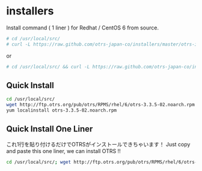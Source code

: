 installers
==========

Install command ( 1 liner ) for Redhat / CentOS 6 from source.

```bash
# cd /usr/local/src/
# curl -L https://raw.github.com/otrs-japan-co/installers/master/otrs-installer.sh | bash
```

or

```bash
# cd /usr/local/src/ && curl -L https://raw.github.com/otrs-japan-co/installers/master/otrs-installer.sh | bash
```

## Quick Install

```bash
cd /usr/local/src/
wget http://ftp.otrs.org/pub/otrs/RPMS/rhel/6/otrs-3.3.5-02.noarch.rpm
yum localinstall otrs-3.3.5-02.noarch.rpm
```

## Quick Install One Liner

これ1行を貼り付けるだけでOTRSがインストールできちゃいます！
Just copy and paste this one liner, we can install OTRS !!

```bash
cd /usr/local/src/; wget http://ftp.otrs.org/pub/otrs/RPMS/rhel/6/otrs-3.3.5-02.noarch.rpm; yum localinstall otrs-3.3.5-02.noarch.rpm
```
